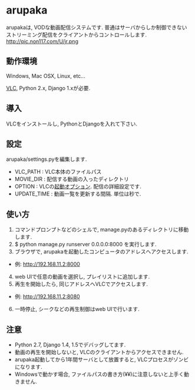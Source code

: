 arupaka
=======
arupakaは, VODな動画配信システムです.
普通はサーバからしか制御できないストリーミング配信をクライアントからコントロールします.
http://pic.non117.com/U/jr.png

## 動作環境
Windows, Mac OSX, Linux, etc...

[VLC](http://www.videolan.org/vlc/), Python 2.x, Django 1.xが必要.

## 導入
VLCをインストールし, PythonとDjangoを入れて下さい.

## 設定
arupaka/settings.pyを編集します.

* VLC_PATH : VLC本体のファイルパス
* MOVIE_DIR : 配信する動画の入ったディレクトリ
* OPTION : VLCの[起動オプション](http://www.videolan.org/doc/streaming-howto/en/ch04.html). 配信の詳細設定です.
* UPDATE_TIME : 動画一覧を更新する間隔. 単位は秒で.

## 使い方
1. コマンドプロンプトなどのシェルで, manage.pyのあるディレクトリに移動します.
2. $ python manage.py runserver 0.0.0.0:8000 を実行します.
3. ブラウザで, arupakaを起動したコンピュータのアドレスへアクセスします.
  * 例: http://192.168.11.2:8000
4. web UIで任意の動画を選択し, プレイリストに追加します.
5. 再生を開始したら, 同じアドレスへVLCでアクセスします.
  * 例: http://192.168.11.2:8080
6. 一時停止, シークなどの再生制御はweb UIで行います.

## 注意
* Python 2.7, Django 1.4, 1.5でデバッグしてます.
* 動画の再生を開始しないと, VLCのクライアントからアクセスできません.
* arupaka起動してから1年間サーバとして放置すると, VLCプロセスがゾンビになります.
* Windowsで動かす場合, ファイルパスの書き方(¥¥)に注意しないと上手く動きません.

